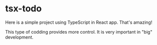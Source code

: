 # tsx-todo
Here is a simple project using TypeScript in React app. That's amazing! 

This type of codding provides more control. It is very important in "big" development.
